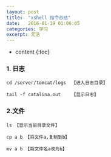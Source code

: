 ```yaml
---
layout: post
title:  "xshell 指令总结"
date:   2016-01-19 01:06:05
categories: 学习
excerpt: 无话
---
```


* content
{:toc}


### 1. 日志


```
cd /server/tomcat/logs  【进入日志目录】
```

 

```
tail -f catalina.out    【显示日志】
```


### 2.文件

```
ls 【显示当前目录文件】

```

```
cp a b 【将文件a,复制到b】
```

```
mv a b 【将文件名a改为b】
```



